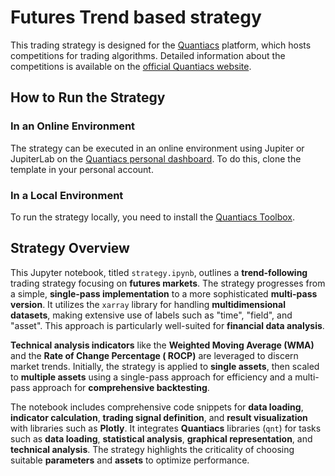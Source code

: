 # Futures Trend based strategy

This trading strategy is designed for the [Quantiacs](https://quantiacs.com/contest) platform, which hosts competitions
for trading algorithms. Detailed information about the competitions is available on
the [official Quantiacs website](https://quantiacs.com/contest).

## How to Run the Strategy

### In an Online Environment

The strategy can be executed in an online environment using Jupiter or JupiterLab on
the [Quantiacs personal dashboard](https://quantiacs.com/personalpage/homepage). To do this, clone the template in your
personal account.

### In a Local Environment

To run the strategy locally, you need to install the [Quantiacs Toolbox](https://github.com/quantiacs/toolbox).

## Strategy Overview

This Jupyter notebook, titled `strategy.ipynb`, outlines a **trend-following** trading strategy focusing on **futures
markets**. The strategy progresses from a simple, **single-pass implementation** to a more sophisticated **multi-pass
version**. It utilizes the `xarray` library for handling **multidimensional datasets**, making extensive use of labels
such as "time", "field", and "asset". This approach is particularly well-suited for **financial data analysis**.

**Technical analysis indicators** like the **Weighted Moving Average (WMA)** and the **Rate of Change Percentage (
ROCP)** are leveraged to discern market trends. Initially, the strategy is applied to **single assets**, then scaled
to **multiple assets** using a single-pass approach for efficiency and a multi-pass approach for **comprehensive
backtesting**.

The notebook includes comprehensive code snippets for **data loading**, **indicator calculation**, **trading signal
definition**, and **result visualization** with libraries such as **Plotly**. It integrates **Quantiacs**
libraries (`qnt`) for tasks such as **data loading**, **statistical analysis**, **graphical representation**, and 
**technical analysis**. The strategy highlights the criticality of choosing suitable **parameters** and **assets** to
optimize performance.
